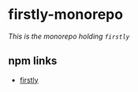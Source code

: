 # firstly-monorepo

_This is the monorepo holding `firstly`_

## npm links

- [firstly](https://www.npmjs.com/package/firstly)
